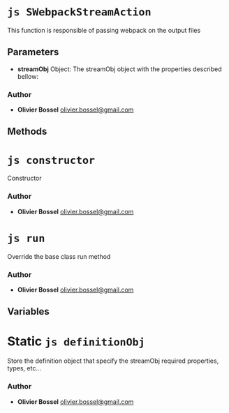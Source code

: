 


<!-- @namespace    sugar.node.build.js -->

# ```js SWebpackStreamAction ```


This function is responsible of passing webpack on the output files

## Parameters

- **streamObj**  Object: The streamObj object with the properties described bellow:




### Author
- **Olivier Bossel** <a href="mailto:olivier.bossel@gmail.com">olivier.bossel@gmail.com</a> 


## Methods




# ```js constructor ```


Constructor




### Author
- **Olivier Bossel** <a href="mailto:olivier.bossel@gmail.com">olivier.bossel@gmail.com</a> 





# ```js run ```


Override the base class run method




### Author
- **Olivier Bossel** <a href="mailto:olivier.bossel@gmail.com">olivier.bossel@gmail.com</a> 


## Variables




# Static ```js definitionObj ```


Store the definition object that specify the streamObj required properties, types, etc...



### Author
- **Olivier Bossel** <a href="mailto:olivier.bossel@gmail.com">olivier.bossel@gmail.com</a> 

